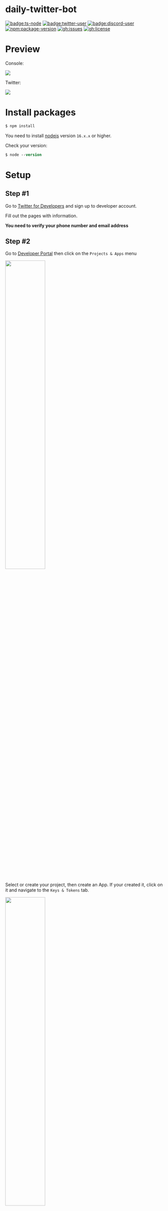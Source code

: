 # daily-twitter-bot

[![badge:ts-node](https://img.shields.io/badge/ts%20node-2D79C7.svg?&style=for-the-badge&logo=ts-node&logoColor=white)](https://www.npmjs.com/package/ts-node)
[![badge:twitter-user](https://img.shields.io/badge/twitter-1DA1F2.svg?&style=for-the-badge&logo=twitter&logoColor=white)](https://twitter.com/user_of_nothing)
[![badge:discord-user](https://img.shields.io/badge/Mr.%20Dogee%236959-5865F2.svg?&style=for-the-badge&logo=discord&logoColor=white)](https://discord.com/channels/@me/688486778117816383)
[![npm:package-version](https://img.shields.io/github/package-json/dependency-version/blazsmaster/daily-twitter-bot/twitter-api-v2?logo=npm&style=for-the-badge&labelColor=CB0000&color=DA4C4C)](https://www.npmjs.com/package/twitter-api-v2)
[![gh:issues](https://img.shields.io/github/issues/blazsmaster/daily-twitter-bot?logo=github&logoColor=FFFFFF&style=for-the-badge&labelColor=333333)](https://github.com/blazsmaster/daily-twitter-bot/issues)
[![gh:license](https://img.shields.io/github/license/blazsmaster/daily-twitter-bot?logo=github&logoColor=FFFFFF&style=for-the-badge&labelColor=333333&color=656665)](https://github.com/blazsmaster/daily-twitter-bot/blob/main/LICENSE)

# Preview

Console:

<img src='https://imgur.com/wEHIu77.png'>

Twitter:

<img src='https://imgur.com/CzZYqAd.png'>

# Install packages

```ps
$ npm install
```

You need to install [nodejs](https://nodejs.org) version `16.x.x` or higher.

Check your version:

```ps
$ node --version
```

# Setup

## Step #1

Go to [Twitter for Developers](https://developer.twitter.com) and sign up to developer account.

Fill out the pages with information.

**You need to verify your phone number and email address**

## Step #2

Go to [Developer Portal](https://developer.twitter.com/en/portal/dashboard) then click on the `Projects & Apps` menu

<img src='https://imgur.com/BbYHf6d.png' width=50%>

Select or create your project, then create an App.
If your created it, click on it and navigate to the `Keys & Tokens` tab.

<img src='https://imgur.com/nPa8yFF.png' width=50%>

You will see this:

<img src='https://imgur.com/n3cSS5X.png' width=50%>

At **Consumer Keys** click on the `Regenerate` button, then click on `Yes, regenrate`.

`API Key` = `CONSUMER_KEY`

`API Key Secret` = `CONSUMER_SECRET`

Rename `.env.EXAMPLE` to `.env` then paste the keys into it:

```
CONSUMER_KEY=key
CONSUMER_SECRET=key
```

You got back to the previous page. Now generate **Access Token and Secret** for user.

<img src='https://imgur.com/uF3BrUG.png' width=50%>

`Access Token` = `ACCESS_TOKEN`

`Access Token Secret` = `ACCESS_TOKEN_SECRET`

Save your keys into `.env`:

```
ACCESS_TOKEN=key
ACCESS_TOKEN_SECRET=key
```

## **You did it! 🎉 :D**

# Usage

Two functions in the comment at the bottom of the index.ts file.

```ts
run({ onlyOnce: true }); // set true or false (read more in index.ts)
runDaily(); // the run function but repeated every 24 hours automatically
```

Remove the comment from the ones you want to use.

Run the script with

```ps
$ ts-node index
```

# Information

if you have any questions, just open an issue here: [Issues](https://github.com/blazsmaster/daily-twitter-bot/issues) [_100% not a rick roll_](https://www.youtube.com/watch?v=dQw4w9WgXcQ)
